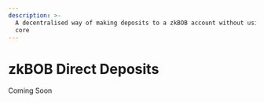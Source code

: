 ```yaml
---
description: >-
  A decentralised way of making deposits to a zkBOB account without using zk
  core
---
```


# zkBOB Direct Deposits

Coming Soon

